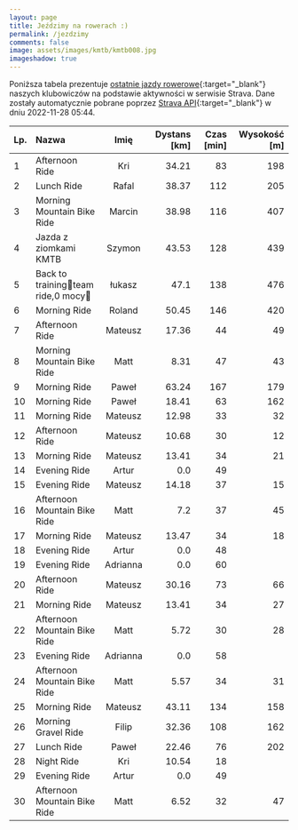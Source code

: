 ```yaml
---
layout: page
title: Jeździmy na rowerach :)
permalink: /jezdzimy
comments: false
image: assets/images/kmtb/kmtb008.jpg
imageshadow: true
---
```


Poniższa tabela prezentuje [ostatnie jazdy rowerowe](https://www.strava.com/clubs/336381){:target="_blank"} naszych klubowiczów na podstawie aktywności w serwisie Strava. Dane zostały automatycznie pobrane poprzez [Strava API](https://developers.strava.com/docs/reference/#api-Clubs-getClubActivitiesById){:target="_blank"} w dniu 2022-11-28 05:44.

Lp. | Nazwa | Imię | Dystans [km] | Czas [min] | Wysokość [m]
:--- | :--- | :---: | ---: | ---: | ---:
1|Afternoon Ride|Kri|34.21|83|198
2|Lunch Ride|Rafal|38.37|112|205
3|Morning Mountain Bike Ride|Marcin|38.98|116|407
4|Jazda z ziomkami KMTB|Szymon|43.53|128|439
5|Back to training😤team ride,0 mocy🤯|łukasz|47.1|138|476
6|Morning Ride|Roland|50.45|146|420
7|Afternoon Ride|Mateusz|17.36|44|49
8|Morning Mountain Bike Ride|Matt|8.31|47|43
9|Morning Ride|Paweł|63.24|167|179
10|Morning Ride|Paweł|18.41|63|162
11|Morning Ride|Mateusz|12.98|33|32
12|Afternoon Ride|Mateusz|10.68|30|12
13|Morning Ride|Mateusz|13.41|34|21
14|Evening Ride|Artur|0.0|49|
15|Evening Ride|Mateusz|14.18|37|15
16|Afternoon Mountain Bike Ride|Matt|7.2|37|45
17|Morning Ride|Mateusz|13.47|34|18
18|Evening Ride|Artur|0.0|48|
19|Evening Ride|Adrianna|0.0|60|
20|Afternoon Ride|Mateusz|30.16|73|66
21|Morning Ride|Mateusz|13.41|34|27
22|Afternoon Mountain Bike Ride|Matt|5.72|30|28
23|Evening Ride|Adrianna|0.0|58|
24|Afternoon Mountain Bike Ride|Matt|5.57|34|31
25|Morning Ride|Mateusz|43.11|134|158
26|Morning Gravel Ride|Filip|32.36|108|162
27|Lunch Ride|Paweł|22.46|76|202
28|Night Ride|Kri|10.54|18|
29|Evening Ride|Artur|0.0|49|
30|Afternoon Mountain Bike Ride|Matt|6.52|32|47

